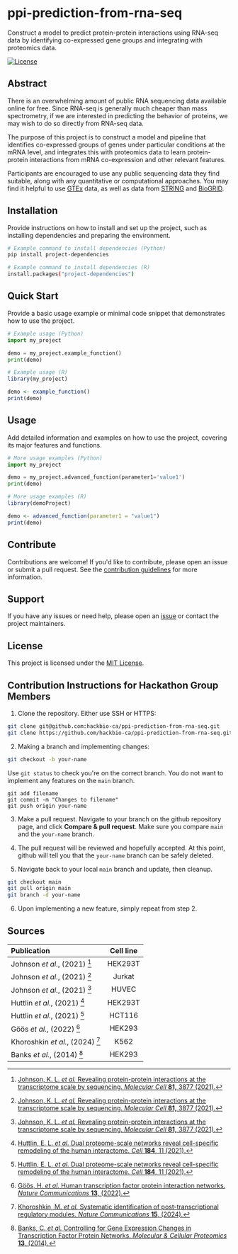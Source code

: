 # ppi-prediction-from-rna-seq

Construct a model to predict protein-protein interactions using RNA-seq data by identifying co-expressed gene groups and integrating with proteomics data.

[![License](https://img.shields.io/badge/license-MIT-blue.svg)](LICENSE)

## Abstract

There is an overwhelming amount of public RNA sequencing data available online for free. Since RNA-seq is generally much cheaper than mass spectrometry, if we are interested in predicting the behavior of proteins, we may wish to do so directly from RNA-seq data.

The purpose of this project is to construct a model and pipeline that identifies co-expressed groups of genes under particular conditions at the mRNA level, and integrates this with proteomics data to learn protein-protein interactions from mRNA co-expression and other relevant features.

Participants are encouraged to use any public sequencing data they find suitable, along with any quantitative or computational approaches. You may find it helpful to use [GTEx](https://gtexportal.org/home/) data, as well as data from [STRING](https://string-db.org/) and [BioGRID](https://thebiogrid.org/).

## Installation

Provide instructions on how to install and set up the project, such as installing dependencies and preparing the environment.

```bash
# Example command to install dependencies (Python)
pip install project-dependencies

# Example command to install dependencies (R)
install.packages("project-dependencies")
```

## Quick Start

Provide a basic usage example or minimal code snippet that demonstrates how to use the project.

```python
# Example usage (Python)
import my_project

demo = my_project.example_function()
print(demo)
```
```r
# Example usage (R)
library(my_project)

demo <- example_function()
print(demo)
```

## Usage

Add detailed information and examples on how to use the project, covering its major features and functions.

```python
# More usage examples (Python)
import my_project

demo = my_project.advanced_function(parameter1='value1')
print(demo)
```
```r
# More usage examples (R)
library(demoProject)

demo <- advanced_function(parameter1 = "value1")
print(demo)
```

## Contribute

Contributions are welcome! If you'd like to contribute, please open an issue or submit a pull request. See the [contribution guidelines](CONTRIBUTING.md) for more information.

## Support

If you have any issues or need help, please open an [issue](https://github.com/hackbio-ca/ppi-prediction-from-rna-seq/issues) or contact the project maintainers.

## License

This project is licensed under the [MIT License](LICENSE).

## Contribution Instructions for Hackathon Group Members

1. Clone the repository. Either use SSH or HTTPS:

```bash
git clone git@github.com:hackbio-ca/ppi-prediction-from-rna-seq.git
git clone https://github.com/hackbio-ca/ppi-prediction-from-rna-seq.git
```

2. Making a branch and implementing changes:

```bash
git checkout -b your-name
```
Use `git status` to check you're on the correct branch. You do not want to implement any features on the `main` branch.
```
git add filename
git commit -m "Changes to filename"
git push origin your-name
```

3. Make a pull request. Navigate to your branch on the github repository page, and click **Compare & pull request**. Make sure you compare `main` and the `your-name` branch.

4. The pull request will be reviewed and hopefully accepted. At this point, github will tell you that the `your-name` branch can be safely deleted.

5. Navigate back to your local `main` branch and update, then cleanup.

```bash
git checkout main
git pull origin main
git branch -d your-name
```

6. Upon implementing a new feature, simply repeat from step 2.

## Sources

| **Publication** | Cell line |
| :--- | :---: |
| Johnson *et al.*, (2021) [^1] | HEK293T |
| Johnson *et al.*, (2021) [^1]| Jurkat |
| Johnson *et al.*, (2021) [^1] | HUVEC |
| Huttlin *et al.*, (2021) [^2] | HEK293T |
| Huttlin *et al.*, (2021) [^2] | HCT116 |
| Göös *et al.*, (2022) [^3] | HEK293 |
| Khoroshkin *et al.*, (2024) [^4] | K562 |
| Banks *et al.*, (2014) [^5] | HEK293 |

[^1]: [Johnson, K. L. *et al.* Revealing protein-protein interactions at the transcriptome scale by sequencing. *Molecular Cell* **81,** 3877 (2021).](https://www.cell.com/molecular-cell/fulltext/S1097-2765(21)00574-8)
[^2]: [Huttlin, E. L. *et al.* Dual proteome-scale networks reveal cell-specific remodeling of the human interactome. *Cell* **184**, 11 (2021).](https://doi.org/10.1016/j.cell.2021.04.011)
[^3]: [Göös, H. *et al.* Human transcription factor protein interaction networks. *Nature Communications* **13**, (2022).](https://www.nature.com/articles/s41467-022-28341-5)
[^4]: [Khoroshkin, M. *et al.* Systematic identification of post-transcriptional regulatory modules. *Nature Communications* **15**, (2024).](https://www.nature.com/articles/s41467-024-52215-7)
[^5]: [Banks, C. *et al.* Controlling for Gene Expression Changes in Transcription Factor Protein Networks. *Molecular & Cellular Proteomics* **13**, (2014).](https://www.mcponline.org/article/S1535-9476(20)33081-4/fulltext)
